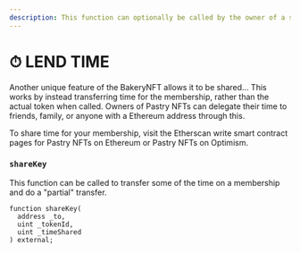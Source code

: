 ```yaml
---
description: This function can optionally be called by the owner of a specific BakeryNFT.
---
```


# ⏱ LEND TIME

Another unique feature of the BakeryNFT allows it to be shared... This works by instead transferring time for the membership, rather than the actual token when called. Owners of Pastry NFTs can delegate their time to friends, family, or anyone with a Ethereum address through this.

To share time for your membership, visit the Etherscan write smart contract pages for Pastry NFTs on Ethereum or Pastry NFTs on Optimism.

### `shareKey`

This function can be called to transfer some of the time on a membership and do a "partial" transfer.

```
function shareKey(
  address _to,
  uint _tokenId,
  uint _timeShared
) external;
```
